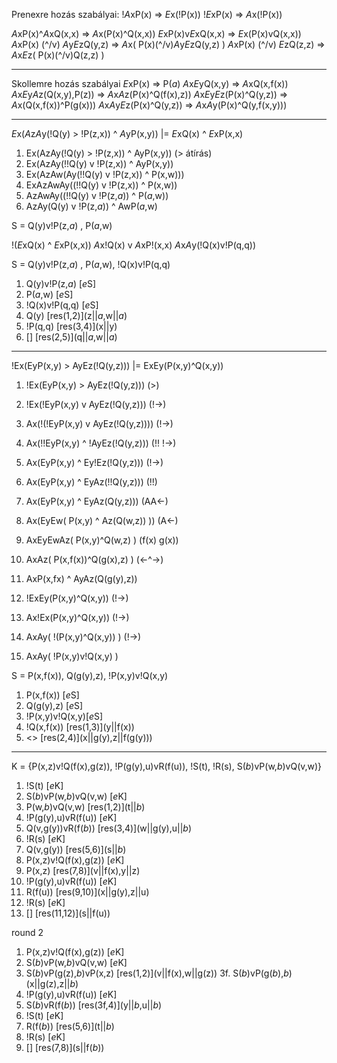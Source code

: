 Prenexre hozás szabályai:
!*A*xP(x) => *E*x(!P(x))
!*E*xP(x) => *A*x(!P(x))

*A*xP(x)^*A*xQ(x,x) => *A*x(P(x)^Q(x,x))
*E*xP(x)v*E*xQ(x,x) => *E*x(P(x)vQ(x,x))
*A*xP(x) (^/v) *A*y*E*zQ(y,z) => *A*x( P(x)(^/v)*A*y*E*zQ(y,z) )
*A*xP(x) (^/v) *E*zQ(z,z) => *A*x*E*z( P(x)(^/v)Q(z,z) )

---

Skollemre hozás szabályai
*E*xP(x) => P(*a*)
*A*x*E*yQ(x,y) => *A*xQ(x,f(x))
*A*x*E*y*A*z(Q(x,y),P(z)) => *A*x*A*z(P(x)^Q(f(x),z))
*A*x*E*y*E*z(P(x)^Q(y,z)) => *A*x(Q(x,f(x))^P(g(x)))
*A*x*A*y*E*z(P(x)^Q(y,z)) => *A*x*A*y(P(x)^Q(y,f(x,y)))

---

*E*x(*A*z*A*y(!Q(y) > !P(z,x)) ^ *A*yP(x,y)) |= *E*xQ(x) ^ *E*xP(x,x)

1. Ex(AzAy(!Q(y) > !P(z,x)) ^ AyP(x,y))  (> átírás)
2. Ex(AzAy(!!Q(y) v !P(z,x)) ^ AyP(x,y))
3. Ex(AzAw(Ay(!!Q(y) v !P(z,x)) ^ P(x,w)))
4. ExAzAwAy((!!Q(y) v !P(z,x)) ^ P(x,w))
5. AzAwAy((!!Q(y) v !P(z,*a*)) ^ P(*a*,w))
6. AzAy(Q(y) v !P(z,*a*)) ^ AwP(*a*,w)

S = Q(y)v!P(z,*a*) , P(*a*,w)

!(*E*xQ(x) ^ *E*xP(x,x))
*A*x!Q(x) v *A*xP!(x,x)
*A*x*A*y(!Q(x)v!P(q,q))

S = Q(y)v!P(z,*a*) , P(*a*,w), !Q(x)v!P(q,q)
1. Q(y)v!P(z,*a*) [*e*S]
2. P(*a*,w) [*e*S]
3. !Q(x)v!P(q,q) [*e*S]
4. Q(y) \[res(1,2)]\(z||*a*,w||*a*)
5. !P(q,q) \[res(3,4)](x||y)
6. [] \[res(2,5)](q||*a*,w||*a*)


---

!Ex(EyP(x,y) > AyEz(!Q(y,z))) |= ExEy(P(x,y)^Q(x,y))
1. !Ex(EyP(x,y) > AyEz(!Q(y,z)))     (>)
2. !Ex(!EyP(x,y) v AyEz(!Q(y,z)))    (!->)
3. Ax(!(!EyP(x,y) v AyEz(!Q(y,z))))  (!->)
4. Ax(!!EyP(x,y) ^ !AyEz(!Q(y,z)))   (!! !->)
5. Ax(EyP(x,y) ^ Ey!Ez(!Q(y,z)))     (!->)
6. Ax(EyP(x,y) ^ EyAz(!!Q(y,z)))     (!!)
7. Ax(EyP(x,y) ^ EyAz(Q(y,z)))       (AA<-)
8. Ax(EyEw( P(x,y) ^ Az(Q(w,z)) ))   (A<-)
9. AxEyEwAz( P(x,y)^Q(w,z) )         (f(x) g(x))
10. AxAz( P(x,f(x))^Q(g(x),z) )      (<-^->)
11. AxP(x,fx) ^ AyAz(Q(g(y),z))

12. !ExEy(P(x,y)^Q(x,y))              (!->)
13. Ax!Ex(P(x,y)^Q(x,y))              (!->)
14. AxAy( !(P(x,y)^Q(x,y)) )          (!->)
15. AxAy( !P(x,y)v!Q(x,y) )

S = P(x,f(x)), Q(g(y),z), !P(x,y)v!Q(x,y)
1. P(x,f(x)) \[*e*S]
2. Q(g(y),z) \[*e*S]
3. !P(x,y)v!Q(x,y)\[*e*S]
4. !Q(x,f(x)) \[res(1,3)](y||f(x))
5. <> \[res(2,4)](x||g(y),z||f(g(y)))

----

K = {P(x,z)v!Q(f(x),g(z)), !P(g(y),u)vR(f(u)), !S(t), !R(s), S(*b*)vP(w,*b*)vQ(v,w)}
1. !S(t) \[*e*K]
2. S(*b*)vP(w,*b*)vQ(v,w) \[*e*K]
3. P(w,*b*)vQ(v,w) \[res(1,2)](t||*b*)
4. !P(g(y),u)vR(f(u)) \[*e*K]
5. Q(v,g(y))vR(f(*b*)) \[res(3,4)](w||g(y),u||*b*)
6. !R(s) \[*e*K]
7. Q(v,g(y)) \[res(5,6)](s||*b*)
8. P(x,z)v!Q(f(x),g(z))  \[*e*K]
9. P(x,z) \[res(7,8)](v||f(x),y||z)
10. !P(g(y),u)vR(f(u)) \[*e*K]
11. R(f(u)) \[res(9,10)](x||g(y),z||u)
12. !R(s) \[*e*K]
13. [] \[res(11,12)](s||f(u))

round 2

1. P(x,z)v!Q(f(x),g(z)) \[*e*K]
2. S(*b*)vP(w,*b*)vQ(v,w) \[*e*K]
3. S(*b*)vP(g(z),*b*)vP(x,z) \[res(1,2)](v||f(x),w||g(z))
3f. S(*b*)vP(g(*b*),*b*) (x||g(z),z||*b*)
4. !P(g(y),u)vR(f(u)) \[*e*K]
5. S(*b*)vR(f(*b*)) \[res(3f,4)](y||*b*,u||*b*)
6. !S(t) \[*e*K]
7. R(f(*b*)) \[res(5,6)](t||*b*)
8. !R(s) \[*e*K]
9. [] \[res(7,8)](s||f(*b*))